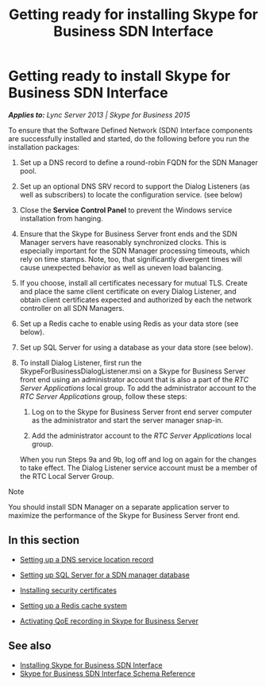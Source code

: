 ﻿---
title: Getting ready for installing Skype for Business SDN Interface
TOCTitle: Getting ready to install Skype for Business SDN Interface
ms:assetid: c5b5083a-a25e-4409-a496-2616bb2b15a2
ms:mtpsurl: https://msdn.microsoft.com/library/Dn785199(v=office.16)
ms:contentKeyID: 65258661
description: To ensure that the Software Defined Network (SDN) Interface components are successfully installed and started, do these steps before you run the installation packages.
ms.date: 02/27/2017
mtps_version: v=office.16
---

# Getting ready to install Skype for Business SDN Interface


_**Applies to:** Lync Server 2013 | Skype for Business 2015_

To ensure that the Software Defined Network (SDN) Interface components are successfully installed and started, do the following before you run the installation packages:

1.  Set up a DNS record to define a round-robin FQDN for the SDN Manager pool.

2.  Set up an optional DNS SRV record to support the Dialog Listeners (as well as subscribers) to locate the configuration service. (see below)

3.  Close the **Service Control Panel** to prevent the Windows service installation from hanging.

4.  Ensure that the Skype for Business Server front ends and the SDN Manager servers have reasonably synchronized clocks. This is especially important for the SDN Manager processing timeouts, which rely on time stamps. Note, too, that significantly divergent times will cause unexpected behavior as well as uneven load balancing.

5.  If you choose, install all certificates necessary for mutual TLS. Create and place the same client certificate on every Dialog Listener, and obtain client certificates expected and authorized by each the network controller on all SDN Managers.

6.  Set up a Redis cache to enable using Redis as your data store (see below).

7.  Set up SQL Server for using a database as your data store (see below).

8.  To install Dialog Listener, first run the SkypeForBusinessDialogListener.msi on a Skype for Business Server front end using an administrator account that is also a part of the *RTC Server Applications* local group. To add the administrator account to the *RTC Server Applications* group, follow these steps:
    
    1.  Log on to the Skype for Business Server front end server computer as the administrator and start the server manager snap-in.
    
    2.  Add the administrator account to the *RTC Server Applications* local group.
    
    When you run Steps 9a and 9b, log off and log on again for the changes to take effect. The Dialog Listener service account must be a member of the RTC Local Server Group.


> [!NOTE]
> You should install SDN Manager on a separate application server to maximize the performance of the Skype for Business Server front end.



## In this section

  - [Setting up a DNS service location record](setting-up-a-dns-service-location-record.md)

  - [Setting up SQL Server for a SDN manager database](setting-up-sql-server-for-a-sdn-manager-database.md)

  - [Installing security certificates](installing-security-certificates.md)

  - [Setting up a Redis cache system](setting-up-a-redis-cache-system.md)

  - [Activating QoE recording in Skype for Business Server](activating-qoe-recording-in-skype-for-business-server.md)

## See also

- [Installing Skype for Business SDN Interface](installing-skype-for-business-sdn-interface.md)
- [Skype for Business SDN Interface Schema Reference](skype-for-business-sdn-interface-schema-reference.md)

